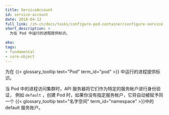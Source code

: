 ```yaml
---
title: ServiceAccount
id: service-account
date: 2018-04-12
full_link: /zh-cn/docs/tasks/configure-pod-container/configure-service-account/
short_description: >
  为在 Pod 中运行的进程提供标识。

aka: 
tags:
- fundamental
- core-object
---
```




为在 {{< glossary_tooltip text="Pod" term_id="pod" >}} 中运行的进程提供标识。


当 Pod 中的进程访问集群时，API 服务器将它们作为特定的服务帐户进行身份验证，
例如  `default` ，创建 Pod 时，如果你没有指定服务帐户，它将自动被赋予同一个
{{< glossary_tooltip text="名字空间" term_id="namespace" >}}中的 default 服务账户。

